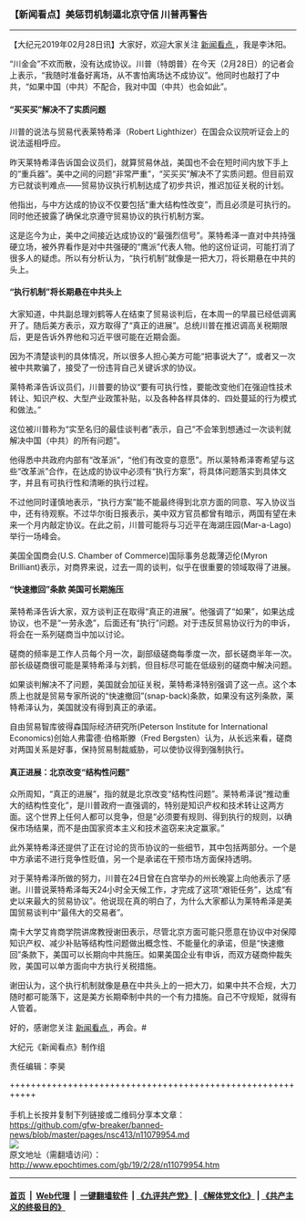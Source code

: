 ### 【新闻看点】美惩罚机制逼北京守信 川普再警告
------------------------

<p>
 【大纪元2019年02月28日讯】大家好，欢迎大家关注
 <a href="http://www.epochtimes.com/gb/tag/%E6%96%B0%E9%97%BB%E7%9C%8B%E7%82%B9.html">
  新闻看点
 </a>
 ，我是李沐阳。
</p>
<p>
 “川金会”不欢而散，没有达成协议。川普（特朗普）在今天（2月28日）的记者会上表示，“我随时准备好离场，从不害怕离场达不成协议”。他同时也敲打了中共，“如果中国（中共）不配合，我对中国（中共）也会如此”。
</p>
<h4>
 “买买买”解决不了实质问题
</h4>
<p>
 川普的说法与贸易代表莱特希泽（Robert Lighthizer）在国会众议院听证会上的说法遥相呼应。
</p>
<p>
 昨天莱特希泽告诉国会议员们，就算贸易休战，美国也不会在短时间内放下手上的“重兵器”。美中之间的问题“非常严重”，“买买买”解决不了实质问题。但目前双方已就谈判难点——贸易协议执行机制达成了初步共识，推迟加征关税的计划。
</p>
<p>
 他指出，与中方达成的协议不仅要包括“重大结构性改变”，而且必须是可执行的。同时他还披露了确保北京遵守贸易协议的执行机制方案。
</p>
<p>
 这是迄今为止，美中之间接近达成协议的“最强烈信号”。莱特希泽一直对中共持强硬立场，被外界看作是对中共强硬的“鹰派”代表人物。他的这份证词，可能打消了很多人的疑虑。所以有分析认为，“执行机制”就像是一把大刀，将长期悬在中共的头上。
</p>
<h4>
 “执行机制”将长期悬在中共头上
</h4>
<p>
 大家知道，中共副总理刘鹤等人在结束了贸易谈判后，在本周一的早晨已经低调离开了。随后美方表示，双方取得了“真正的进展”。总统川普在推迟调高关税期限后，更是告诉外界他和习近平很可能在近期会面。
</p>
<p>
 因为不清楚谈判的具体情况，所以很多人担心美方可能“把事说大了”，或者又一次被中共欺骗了，接受了一份违背自己关键诉求的协议。
</p>
<p>
 莱特希泽告诉议员们，川普要的协议“要有可执行性，要能改变他们在强迫性技术转让、知识产权、大型产业政策补贴，以及各种各样具体的、四处蔓延的行为模式和做法。”
</p>
<p>
 这位被川普称为“实至名归的最佳谈判者”表示，自己“不会笨到想通过一次谈判就解决中国（中共）的所有问题”。
</p>
<p>
 他得悉中共政府内部有“改革派”，“他们有改变的意愿”。所以莱特希泽寄希望与这些“改革派”合作，在达成的协议中必须有“执行方案”，将具体问题落实到具体文字，并且有可执行性和清晰的执行过程。
</p>
<p>
 不过他同时谨慎地表示，“执行方案”能不能最终得到北京方面的同意、写入协议当中，还有待观察。不过华尔街日报表示，美中双方官员都曾有暗示，两国有望在未来一个月内敲定协议。在此之前，川普可能将与习近平在海湖庄园(Mar-a-Lago)举行一场峰会。
</p>
<p>
 美国全国商会(U.S. Chamber of Commerce)国际事务总裁薄迈伦(Myron Brilliant)表示，对商界来说，过去一周的谈判，似乎在很重要的领域取得了进展。
</p>
<h4>
 “快速撤回”条款 美国可长期施压
</h4>
<p>
 莱特希泽告诉大家，双方谈判正在取得“真正的进展”。他强调了“如果”，如果达成协议，也不是“一劳永逸”，后面还有“执行”问题。对于违反贸易协议行为的申诉，将会在一系列磋商当中加以讨论。
</p>
<p>
 磋商的频率是工作人员每个月一次，副部级磋商每季度一次，部长磋商半年一次。部长级磋商很可能是莱特希泽与刘鹤，但目标尽可能在低级别的磋商中解决问题。
</p>
<p>
 如果谈判解决不了问题，美国就会加征关税，莱特希泽特别强调了这一点。这个本质上也就是贸易专家所说的“快速撤回”(snap-back)条款，如果没有这列条款，莱特希泽认为，美国就没有得到真正的承诺。
</p>
<p>
 自由贸易智库彼得森国际经济研究所(Peterson Institute for International Economics)创始人弗雷德·伯格斯滕（Fred Bergsten）认为，从长远来看，磋商对两国关系是好事，保持贸易制裁威胁，可以使协议得到强制执行。
</p>
<h4>
 真正进展：北京改变“结构性问题”
</h4>
<p>
 众所周知，“真正的进展”，指的就是北京改变“结构性问题”。莱特希泽说“推动重大的结构性变化”，是川普政府一直强调的，特别是知识产权和技术转让这两方面。这个世界上任何人都可以竞争，但是“必须要有规则、得到执行的规则，以确保市场结果，而不是由国家资本主义和技术盗窃来决定赢家。”
</p>
<p>
 此外莱特希泽还提供了正在讨论的货币协议的一些细节，其中包括两部分。一个是中方承诺不进行竞争性贬值，另一个是承诺在干预市场方面保持透明。
</p>
<p>
 对于莱特希泽所做的努力，川普在24日曾在白宫举办的州长晚宴上向他表示了感谢。川普说莱特希泽每天24小时全天候工作，才完成了这项“艰钜任务”，达成“有史以来最大的贸易协议”。他说现在真的明白了，为什么大家都认为莱特希泽是美国贸易谈判中“最伟大的交易者”。
</p>
<p>
 南卡大学艾肯商学院讲席教授谢田表示，尽管北京方面可能只愿意在协议中对保障知识产权、减少补贴等结构性问题做出概念性、不能量化的承诺，但是“快速撤回”条款下，美国可以长期向中共施压。如果美国企业有申诉，而双方磋商仲裁失败，美国可以单方面向中方执行关税措施。
</p>
<p>
 谢田认为，这个执行机制就像是悬在中共头上的一把大刀，如果中共不合规，大刀随时都可能落下，这是美方长期牵制中共的一个有力措施。自己不守规矩，就得有人管着。
</p>
<p>
 好的，感谢您关注
 <a href="http://www.epochtimes.com/gb/tag/%E6%96%B0%E9%97%BB%E7%9C%8B%E7%82%B9.html">
  新闻看点
 </a>
 ，再会。#
</p>
<p>
 大纪元《新闻看点》制作组
</p>
<p>
 责任编辑：李昊
</p>

+++++++++++++++++++++++++++++++++++++++++++++++++++++++++++<br/><br/>
手机上长按并复制下列链接或二维码分享本文章：<br/>
https://github.com/gfw-breaker/banned-news/blob/master/pages/nsc413/n11079954.md <br/>
<a href='https://github.com/gfw-breaker/banned-news/blob/master/pages/nsc413/n11079954.md'><img src='https://github.com/gfw-breaker/banned-news/blob/master/pages/nsc413/n11079954.md.png'/></a> <br/>
原文地址（需翻墙访问）：http://www.epochtimes.com/gb/19/2/28/n11079954.htm


------------------------
#### [首页](https://github.com/gfw-breaker/banned-news/blob/master/README.md) &nbsp;|&nbsp; [Web代理](https://github.com/labour-camp/helloworld) &nbsp;|&nbsp; [一键翻墙软件](https://github.com/gfw-breaker/nogfw/blob/master/README.md) &nbsp;| [《九评共产党》](https://github.com/gfw-breaker/9ping.md/blob/master/README.md#九评之一评共产党是什么) | [《解体党文化》](https://github.com/gfw-breaker/jtdwh.md/blob/master/README.md) | [《共产主义的终极目的》](https://github.com/gfw-breaker/gczydzjmd.md/blob/master/README.md)

